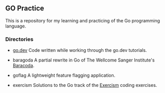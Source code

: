 ## GO Practice

This is a repository for my learning and practicing of the Go programming language.

### Directories
- [go.dev](https://go.dev/)
Code written while working through the go.dev tutorials.

- baragoda
A partial rewrite in Go of The Wellcome Sanger Institute's [Baracoda](https://github.com/sanger/baracoda).

- goflag
A lightweight feature flagging application.

- exercism
Solutions to the Go track of the [Exercism](https://exercism.org/tracks/go) coding exercises.
